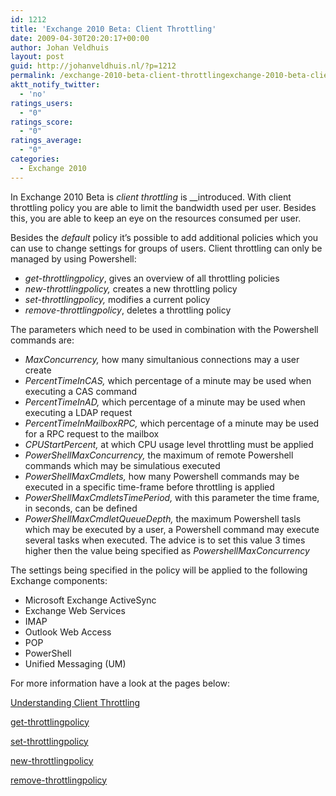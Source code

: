 ```yaml
---
id: 1212
title: 'Exchange 2010 Beta: Client Throttling'
date: 2009-04-30T20:20:17+00:00
author: Johan Veldhuis
layout: post
guid: http://johanveldhuis.nl/?p=1212
permalink: /exchange-2010-beta-client-throttlingexchange-2010-beta-client-throttling/
aktt_notify_twitter:
  - 'no'
ratings_users:
  - "0"
ratings_score:
  - "0"
ratings_average:
  - "0"
categories:
  - Exchange 2010
---
```

In Exchange 2010 Beta is _client throttling_ is __introduced. With client throttling policy you are able to limit the bandwidth used per user. Besides this, you are able to keep an eye on the resources consumed per user.

Besides the _default_ policy it&#8217;s possible to add additional policies which you can use to change settings for groups of users. Client throttling can only be managed by using Powershell:

  * _get-throttlingpolicy_, gives an overview of all throttling policies
  * _new-throttlingpolicy,_ creates a new throttling policy
  * _set-throttlingpolicy,_ modifies a current policy
  * _remove-throttlingpolicy_, deletes a throttling policy

The parameters which need to be used in combination with the Powershell commands are:

  * _MaxConcurrency,_ how many simultanious connections may a user create
  * _PercentTimeInCAS,_ which percentage of a minute may be used when executing a CAS command
  * _PercentTimeInAD,_ which percentage of a minute may be used when executing a LDAP request
  * _PercentTimeInMailboxRPC,_ which percentage of a minute may be used for a RPC request to the mailbox
  * _CPUStartPercent,_ at which CPU usage level throttling must be applied
  * _PowerShellMaxConcurrency,_ the maximum of remote Powershell commands which may be simulatious executed
  * _PowerShellMaxCmdlets,_ how many Powershell commands may be executed in a specific time-frame before throttling is applied
  * _PowerShellMaxCmdletsTimePeriod,_ with this parameter the time frame, in seconds, can be defined
  * _PowerShellMaxCmdletQueueDepth,_ the maximum Powershell tasls which may be executed by a user, a Powershell command may execute several tasks when executed. The advice is to set this value 3 times higher then the value being specified as _PowershellMaxConcurrency_

The settings being specified in the policy will be applied to the following Exchange components:

  * Microsoft Exchange ActiveSync 
  * Exchange Web Services
  * IMAP
  * Outlook Web Access
  * POP
  * PowerShell
  * Unified Messaging (UM)

For more information have a look at the pages below:

<a href="http://technet.microsoft.com/en-us/library/dd297964(EXCHG.140).aspx" target="_blank">Understanding Client Throttling</a>
  
<a href="http://technet.microsoft.com/en-us/library/dd351264(EXCHG.140).aspx" target="_blank">get-throttlingpolicy</a>
  
<a href="http://technet.microsoft.com/en-us/library/dd298094(EXCHG.140).aspx" target="_blank">set-throttlingpolicy</a>
  
<a href="http://technet.microsoft.com/en-us/library/dd351045(EXCHG.140).aspx" target="_blank">new-throttlingpolicy</a>
  
<a href="http://technet.microsoft.com/en-us/library/dd351178(EXCHG.140).aspx" target="_blank">remove-throttlingpolicy</a>